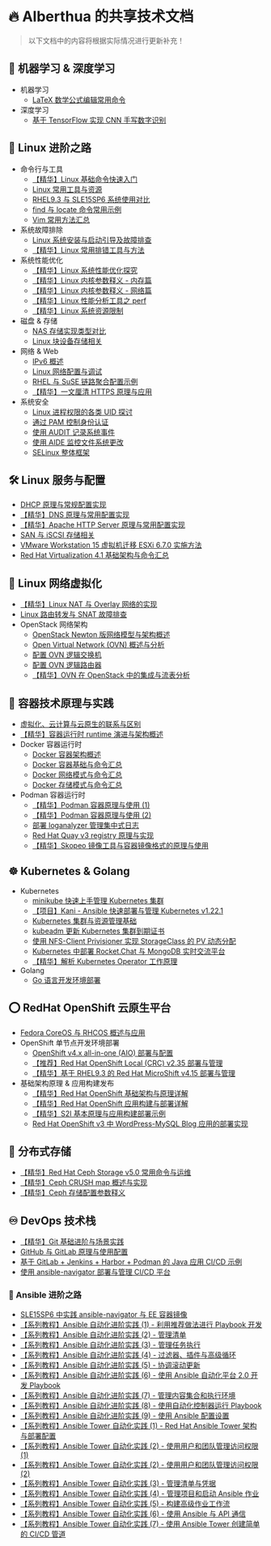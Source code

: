 # 🔥 Alberthua 的共享技术文档

> 以下文档中的内容将根据实际情况进行更新补充！

## 🧠 机器学习 & 深度学习

- 机器学习
  - [LaTeX 数学公式编辑常用命令](https://github.com/Alberthua-Perl/python-project-demo/blob/develop/%E6%9C%BA%E5%99%A8%E5%AD%A6%E4%B9%A0%20%26%20%E6%B7%B1%E5%BA%A6%E5%AD%A6%E4%B9%A0%E7%B3%BB%E5%88%97/LaTeX%20%E6%95%B0%E5%AD%A6%E5%85%AC%E5%BC%8F%E7%BC%96%E8%BE%91%E5%B8%B8%E7%94%A8%E5%91%BD%E4%BB%A4.md)
- 深度学习
  - [基于 TensorFlow 实现 CNN 手写数字识别](https://github.com/Alberthua-Perl/python-project-demo/blob/develop/%E5%9F%BA%E4%BA%8E%20TensorFlow%20%E5%AE%9E%E7%8E%B0%20CNN%20%E6%89%8B%E5%86%99%E6%95%B0%E5%AD%97%E8%AF%86%E5%88%AB/%E5%9F%BA%E4%BA%8E%20TensorFlow%20%E5%AE%9E%E7%8E%B0%20CNN%20%E6%89%8B%E5%86%99%E6%95%B0%E5%AD%97%E8%AF%86%E5%88%AB.ipynb)

## 🐧 **Linux 进阶之路**

- 命令行与工具
  - [【精华】Linux 基础命令快速入门](https://github.com/Alberthua-Perl/tech-docs/blob/master/Linux%20%E5%9F%BA%E7%A1%80%E4%B8%8E%E8%BF%9B%E9%98%B6/Linux%20%E5%9F%BA%E7%A1%80%E5%91%BD%E4%BB%A4%E5%BF%AB%E9%80%9F%E5%85%A5%E9%97%A8.md)
  - [Linux 常用工具与资源](https://github.com/Alberthua-Perl/tech-docs/blob/master/Linux%20%E5%9F%BA%E7%A1%80%E4%B8%8E%E8%BF%9B%E9%98%B6/Linux%20%E5%B8%B8%E7%94%A8%E5%B7%A5%E5%85%B7%E4%B8%8E%E8%B5%84%E6%BA%90/Linux%20%E5%B8%B8%E7%94%A8%E5%B7%A5%E5%85%B7%E4%B8%8E%E8%B5%84%E6%BA%90.md)
  - [RHEL9.3 与 SLE15SP6 系统使用对比](https://github.com/Alberthua-Perl/tech-docs/blob/master/Linux%20%E5%9F%BA%E7%A1%80%E4%B8%8E%E8%BF%9B%E9%98%B6/RHEL9.3%20%E4%B8%8E%20SLE15SP6%20%E7%B3%BB%E7%BB%9F%E4%BD%BF%E7%94%A8%E5%AF%B9%E6%AF%94/RHEL9.3%20%E4%B8%8E%20SLE15SP6%20%E7%B3%BB%E7%BB%9F%E4%BD%BF%E7%94%A8%E5%AF%B9%E6%AF%94.md)
  - [find 与 locate 命令常用示例](https://github.com/Alberthua-Perl/tech-docs/blob/master/Linux%20%E5%9F%BA%E7%A1%80%E4%B8%8E%E8%BF%9B%E9%98%B6/find%20%E4%B8%8E%20locate%20%E5%91%BD%E4%BB%A4%E5%B8%B8%E7%94%A8%E7%A4%BA%E4%BE%8B.md)
  - [Vim 常用方法汇总](https://github.com/Alberthua-Perl/tech-docs/blob/master/Linux%20%E5%9F%BA%E7%A1%80%E4%B8%8E%E8%BF%9B%E9%98%B6/Vim%20%E5%B8%B8%E7%94%A8%E6%96%B9%E6%B3%95%E6%B1%87%E6%80%BB/Vim%20%E5%B8%B8%E7%94%A8%E6%96%B9%E6%B3%95%E6%B1%87%E6%80%BB.md)
- 系统故障排除
  - [Linux 系统安装与启动引导及故障排查](https://github.com/Alberthua-Perl/tech-docs/blob/master/Linux%20%E5%9F%BA%E7%A1%80%E4%B8%8E%E8%BF%9B%E9%98%B6/Linux%20%E7%B3%BB%E7%BB%9F%E5%AE%89%E8%A3%85%E4%B8%8E%E5%90%AF%E5%8A%A8%E5%BC%95%E5%AF%BC%E8%A6%81%E7%82%B9%E5%8F%8A%E6%95%85%E9%9A%9C%E6%8E%92%E6%9F%A5/Linux%20%E7%B3%BB%E7%BB%9F%E5%AE%89%E8%A3%85%E4%B8%8E%E5%90%AF%E5%8A%A8%E5%BC%95%E5%AF%BC%E8%A6%81%E7%82%B9%E5%8F%8A%E6%95%85%E9%9A%9C%E6%8E%92%E6%9F%A5.md)
  - [【精华】Linux 常用排错工具与方法](https://github.com/Alberthua-Perl/tech-docs/blob/master/Linux%20%E5%9F%BA%E7%A1%80%E4%B8%8E%E8%BF%9B%E9%98%B6/Linux%20%E5%B8%B8%E7%94%A8%E6%8E%92%E9%94%99%E5%B7%A5%E5%85%B7%E4%B8%8E%E6%96%B9%E6%B3%95/Linux%20%E5%B8%B8%E7%94%A8%E6%8E%92%E9%94%99%E5%B7%A5%E5%85%B7%E4%B8%8E%E6%96%B9%E6%B3%95.md)
- 系统性能优化
  - [【精华】Linux 系统性能优化探究](https://github.com/Alberthua-Perl/tech-docs/blob/master/Linux%20%E5%9F%BA%E7%A1%80%E4%B8%8E%E8%BF%9B%E9%98%B6/Linux%20%E7%B3%BB%E7%BB%9F%E6%80%A7%E8%83%BD%E4%BC%98%E5%8C%96%E6%8E%A2%E7%A9%B6/Linux%20%E7%B3%BB%E7%BB%9F%E6%80%A7%E8%83%BD%E4%BC%98%E5%8C%96%E6%8E%A2%E7%A9%B6.md)
  - [【精华】Linux 内核参数释义 - 内存篇](https://github.com/Alberthua-Perl/tech-docs/blob/master/Linux%20%E5%9F%BA%E7%A1%80%E4%B8%8E%E8%BF%9B%E9%98%B6/Linux%20%E7%B3%BB%E7%BB%9F%E6%80%A7%E8%83%BD%E4%BC%98%E5%8C%96%E6%8E%A2%E7%A9%B6/Linux%E5%86%85%E6%A0%B8%E5%8F%82%E6%95%B0%E9%87%8A%E4%B9%89_Memory_20240907%E6%9B%B4%E6%96%B0.png)
  - [【精华】Linux 内核参数释义 - 网络篇](https://github.com/Alberthua-Perl/tech-docs/blob/master/Linux%20%E5%9F%BA%E7%A1%80%E4%B8%8E%E8%BF%9B%E9%98%B6/Linux%20%E7%B3%BB%E7%BB%9F%E6%80%A7%E8%83%BD%E4%BC%98%E5%8C%96%E6%8E%A2%E7%A9%B6/Linux%E5%86%85%E6%A0%B8%E5%8F%82%E6%95%B0%E9%87%8A%E4%B9%89_Network_20240907%E6%9B%B4%E6%96%B0.png)
  - [【精华】Linux 性能分析工具之 perf](https://github.com/Alberthua-Perl/tech-docs/blob/master/Linux%20%E5%9F%BA%E7%A1%80%E4%B8%8E%E8%BF%9B%E9%98%B6/Linux%20%E6%80%A7%E8%83%BD%E5%88%86%E6%9E%90%E5%B7%A5%E5%85%B7%E4%B9%8B%20perf/Linux%20%E6%80%A7%E8%83%BD%E5%88%86%E6%9E%90%E5%B7%A5%E5%85%B7%E4%B9%8B%20perf.md)
  - [【精华】Linux 系统资源限制](https://github.com/Alberthua-Perl/tech-docs/blob/master/Linux%20%E5%9F%BA%E7%A1%80%E4%B8%8E%E8%BF%9B%E9%98%B6/Linux%20%E7%B3%BB%E7%BB%9F%E8%B5%84%E6%BA%90%E9%99%90%E5%88%B6/Linux%20%E7%B3%BB%E7%BB%9F%E8%B5%84%E6%BA%90%E9%99%90%E5%88%B6.md)
- 磁盘 & 存储
  - [NAS 存储实现类型对比](https://github.com/Alberthua-Perl/tech-docs/blob/master/Linux%20%E5%9F%BA%E7%A1%80%E4%B8%8E%E8%BF%9B%E9%98%B6/NAS%20%E5%AE%9E%E7%8E%B0%E7%B1%BB%E5%9E%8B%E5%AF%B9%E6%AF%94/NAS%20%E5%AD%98%E5%82%A8%E5%AE%9E%E7%8E%B0%E7%B1%BB%E5%9E%8B%E5%AF%B9%E6%AF%94.md)
  - [Linux 块设备存储相关](https://github.com/Alberthua-Perl/tech-docs/blob/master/Linux%20%E5%9F%BA%E7%A1%80%E4%B8%8E%E8%BF%9B%E9%98%B6/Linux%20%E5%9D%97%E8%AE%BE%E5%A4%87%E5%AD%98%E5%82%A8%E7%9B%B8%E5%85%B3/Linux%20%E5%9D%97%E8%AE%BE%E5%A4%87%E5%AD%98%E5%82%A8%E7%9B%B8%E5%85%B3.md)
- 网络 & Web
  - [IPv6 概述](https://github.com/Alberthua-Perl/tech-docs/blob/master/Linux%20%E5%9F%BA%E7%A1%80%E4%B8%8E%E8%BF%9B%E9%98%B6/IPv6%20%E6%A6%82%E8%BF%B0.pdf)
  - [Linux 网络配置与调试](https://github.com/Alberthua-Perl/tech-docs/blob/master/Linux%20%E5%9F%BA%E7%A1%80%E4%B8%8E%E8%BF%9B%E9%98%B6/Linux%20%E7%BD%91%E7%BB%9C%E9%85%8D%E7%BD%AE%E4%B8%8E%E8%B0%83%E8%AF%95.md)
  - [RHEL 与 SuSE 链路聚合配置示例](https://github.com/Alberthua-Perl/tech-docs/blob/master/Linux%20%E5%9F%BA%E7%A1%80%E4%B8%8E%E8%BF%9B%E9%98%B6/RHEL%20%E4%B8%8E%20SuSE%20%E9%93%BE%E8%B7%AF%E8%81%9A%E5%90%88%E9%85%8D%E7%BD%AE%E7%A4%BA%E4%BE%8B.pdf)
  - [【精华】一文厘清 HTTPS 原理与应用](https://github.com/Alberthua-Perl/tech-docs/blob/master/Linux%20%E5%9F%BA%E7%A1%80%E4%B8%8E%E8%BF%9B%E9%98%B6/%E4%B8%80%E6%96%87%E5%8E%98%E6%B8%85%20HTTPS%20%E5%8E%9F%E7%90%86%E4%B8%8E%E5%BA%94%E7%94%A8/%E4%B8%80%E6%96%87%E5%8E%98%E6%B8%85%20HTTPS%20%E5%8E%9F%E7%90%86%E4%B8%8E%E5%BA%94%E7%94%A8.md)
- 系统安全
  - [Linux 进程权限的各类 UID 探讨](https://github.com/Alberthua-Perl/tech-docs/blob/master/Linux%20%E5%9F%BA%E7%A1%80%E4%B8%8E%E8%BF%9B%E9%98%B6/Linux%20%E8%BF%9B%E7%A8%8B%E6%9D%83%E9%99%90%E7%9A%84%E5%90%84%E7%B1%BB%20UID%20%E6%8E%A2%E8%AE%A8/Linux%20%E8%BF%9B%E7%A8%8B%E6%9D%83%E9%99%90%E7%9A%84%E5%90%84%E7%B1%BB%20UID%20%E6%8E%A2%E8%AE%A8.md)
  - [通过 PAM 控制身份认证](https://github.com/Alberthua-Perl/tech-docs/blob/master/Linux%20%E5%9F%BA%E7%A1%80%E4%B8%8E%E8%BF%9B%E9%98%B6/%E9%80%9A%E8%BF%87%20PAM%20%E6%8E%A7%E5%88%B6%E8%BA%AB%E4%BB%BD%E8%AE%A4%E8%AF%81.png)
  - [使用 AUDIT 记录系统事件](https://github.com/Alberthua-Perl/tech-docs/blob/master/Linux%20%E5%9F%BA%E7%A1%80%E4%B8%8E%E8%BF%9B%E9%98%B6/%E4%BD%BF%E7%94%A8%20AUDIT%20%E8%AE%B0%E5%BD%95%E7%B3%BB%E7%BB%9F%E4%BA%8B%E4%BB%B6.png)
  - [使用 AIDE 监控文件系统更改](https://github.com/Alberthua-Perl/tech-docs/blob/master/Linux%20%E5%9F%BA%E7%A1%80%E4%B8%8E%E8%BF%9B%E9%98%B6/%E4%BD%BF%E7%94%A8%20AIDE%20%E7%9B%91%E6%8E%A7%E6%96%87%E4%BB%B6%E7%B3%BB%E7%BB%9F%E6%9B%B4%E6%94%B9.png)
  - [SELinux 整体框架](https://github.com/Alberthua-Perl/tech-docs/blob/master/Linux%20%E5%9F%BA%E7%A1%80%E4%B8%8E%E8%BF%9B%E9%98%B6/SELinux%20%E6%A1%86%E6%9E%B6.png)

## 🛠 **Linux 服务与配置**

- [DHCP 原理与常规配置实现](https://github.com/Alberthua-Perl/sc-col/tree/master/dhcp-server-conf)
- [【精华】DNS 原理与常用配置实现](https://github.com/Alberthua-Perl/tech-docs/blob/master/Linux%20%E5%9F%BA%E7%A1%80%E4%B8%8E%E8%BF%9B%E9%98%B6/DNS%20%E5%8E%9F%E7%90%86%E4%B8%8E%E5%B8%B8%E7%94%A8%E9%85%8D%E7%BD%AE%E5%AE%9E%E7%8E%B0/DNS%20%E5%8E%9F%E7%90%86%E4%B8%8E%E5%B8%B8%E7%94%A8%E9%85%8D%E7%BD%AE%E5%AE%9E%E7%8E%B0.md)
- [【精华】Apache HTTP Server 原理与常用配置实现](https://github.com/Alberthua-Perl/tech-docs/blob/master/Linux%20%E5%9F%BA%E7%A1%80%E4%B8%8E%E8%BF%9B%E9%98%B6/Apache%20HTTP%20Server%20%20%E5%8E%9F%E7%90%86%E4%B8%8E%E5%B8%B8%E7%94%A8%E9%85%8D%E7%BD%AE%E5%AE%9E%E7%8E%B0.md)
- [SAN 与 iSCSI 存储相关](https://github.com/Alberthua-Perl/tech-docs/blob/master/Linux%20%E5%9F%BA%E7%A1%80%E4%B8%8E%E8%BF%9B%E9%98%B6/SAN%20%E4%B8%8E%20iSCSI%20%E5%AD%98%E5%82%A8%E7%9B%B8%E5%85%B3/SAN%20%E4%B8%8E%20iSCSI%20%E5%AD%98%E5%82%A8%E7%9B%B8%E5%85%B3.md)
- [VMware Workstation 15 虚拟机迁移 ESXi 6.7.0 实施方法](https://github.com/Alberthua-Perl/tech-docs/blob/master/Linux%20%E5%9F%BA%E7%A1%80%E4%B8%8E%E8%BF%9B%E9%98%B6/VMware%20Workstation%2015%20%E8%99%9A%E6%8B%9F%E6%9C%BA%E8%BF%81%E7%A7%BB%20ESXi%206.7.0%20%E5%AE%9E%E6%96%BD%E6%96%B9%E6%B3%95/VMware%20Workstation%2015%20%E8%99%9A%E6%8B%9F%E6%9C%BA%E8%BF%81%E7%A7%BB%20ESXi%206.7.0%20%E5%AE%9E%E6%96%BD%E6%96%B9%E6%B3%95.md)
- [Red Hat Virtualization 4.1 基础架构与命令汇总](https://github.com/Alberthua-Perl/tech-docs/blob/master/Linux%20%E5%9F%BA%E7%A1%80%E4%B8%8E%E8%BF%9B%E9%98%B6/Red%20Hat%20Virtualization%204.1%20%E5%9F%BA%E7%A1%80%E6%9E%B6%E6%9E%84%E4%B8%8E%E5%91%BD%E4%BB%A4%E6%B1%87%E6%80%BB.pdf)

## 🚀 **Linux 网络虚拟化**

- [【精华】Linux NAT 与 Overlay 网络的实现](https://github.com/Alberthua-Perl/tech-docs/blob/master/Linux%20%E7%BD%91%E7%BB%9C%E8%99%9A%E6%8B%9F%E5%8C%96/Linux%20NAT%20%E4%B8%8E%20Overlay%20%E7%BD%91%E7%BB%9C%E7%9A%84%E5%AE%9E%E7%8E%B0.md)
- [Linux 路由转发与 SNAT 故障排查](https://github.com/Alberthua-Perl/tech-docs/blob/master/Linux%20%E7%BD%91%E7%BB%9C%E8%99%9A%E6%8B%9F%E5%8C%96/Linux%20%E8%B7%AF%E7%94%B1%E8%BD%AC%E5%8F%91%E4%B8%8E%20SNAT%20%E6%95%85%E9%9A%9C%E6%8E%92%E6%9F%A5.md)
- OpenStack 网络架构
  - [OpenStack Newton 版网络模型与架构概述](https://github.com/Alberthua-Perl/tech-docs/blob/master/Linux%20%E7%BD%91%E7%BB%9C%E8%99%9A%E6%8B%9F%E5%8C%96/OpenStack%20Newton%20%E7%89%88%E7%BD%91%E7%BB%9C%E6%A8%A1%E5%9E%8B%E4%B8%8E%E6%9E%B6%E6%9E%84%E6%A6%82%E8%BF%B0.md)
  - [Open Virtual Network (OVN) 概述与分析](https://github.com/Alberthua-Perl/sc-col/blob/master/ovn-arch/docs/ovn-arch-introduce.md)
  - [配置 OVN 逻辑交换机](https://github.com/Alberthua-Perl/sc-col/blob/master/ovn-arch/docs/ovn-logical-switch-demo.md)
  - [配置 OVN 逻辑路由器](https://github.com/Alberthua-Perl/sc-col/blob/master/ovn-arch/docs/ovn-logical-router-demo.md)
  - [【精华】OVN 在 OpenStack 中的集成与流表分析](https://github.com/Alberthua-Perl/sc-col/blob/master/ovn-arch/docs/ovn-openstack-openflow-analysis.md)

## 🐳 **容器技术原理与实践**

- [虚拟化、云计算与云原生的联系与区别](https://github.com/Alberthua-Perl/tech-docs/blob/master/%E5%AE%B9%E5%99%A8%E6%8A%80%E6%9C%AF%E5%8E%9F%E7%90%86%E4%B8%8E%E5%AE%9E%E8%B7%B5/%E8%99%9A%E6%8B%9F%E5%8C%96%E3%80%81%E4%BA%91%E8%AE%A1%E7%AE%97%E4%B8%8E%E4%BA%91%E5%8E%9F%E7%94%9F%E7%9A%84%E8%81%94%E7%B3%BB%E4%B8%8E%E5%8C%BA%E5%88%AB.md)
- [【精华】容器运行时 runtime 演进与架构概述](https://github.com/Alberthua-Perl/tech-docs/blob/master/%E5%AE%B9%E5%99%A8%E6%8A%80%E6%9C%AF%E5%8E%9F%E7%90%86%E4%B8%8E%E5%AE%9E%E8%B7%B5/%E5%AE%B9%E5%99%A8%E8%BF%90%E8%A1%8C%E6%97%B6%20runtime%20%E6%BC%94%E8%BF%9B%E4%B8%8E%E6%9E%B6%E6%9E%84%E6%A6%82%E8%BF%B0.md)
- Docker 容器运行时
  - [Docker 容器架构概述](https://github.com/Alberthua-Perl/tech-docs/blob/master/%E5%AE%B9%E5%99%A8%E6%8A%80%E6%9C%AF%E5%8E%9F%E7%90%86%E4%B8%8E%E5%AE%9E%E8%B7%B5/Docker%E5%AE%B9%E5%99%A8%E6%9E%B6%E6%9E%84%E6%A6%82%E8%BF%B0.pdf)
  - [Docker 容器基础与命令汇总](https://github.com/Alberthua-Perl/tech-docs/blob/master/%E5%AE%B9%E5%99%A8%E6%8A%80%E6%9C%AF%E5%8E%9F%E7%90%86%E4%B8%8E%E5%AE%9E%E8%B7%B5/Docker%E5%AE%B9%E5%99%A8%E5%9F%BA%E7%A1%80%E4%B8%8E%E5%91%BD%E4%BB%A4%E6%B1%87%E6%80%BB.pdf)
  - [Docker 网络模式与命令汇总](https://github.com/Alberthua-Perl/tech-docs/blob/master/%E5%AE%B9%E5%99%A8%E6%8A%80%E6%9C%AF%E5%8E%9F%E7%90%86%E4%B8%8E%E5%AE%9E%E8%B7%B5/Docker%E7%BD%91%E7%BB%9C%E6%A8%A1%E5%BC%8F%E4%B8%8E%E5%91%BD%E4%BB%A4%E6%B1%87%E6%80%BB.pdf)
  - [Docker 存储模式与命令汇总](https://github.com/Alberthua-Perl/tech-docs/blob/master/%E5%AE%B9%E5%99%A8%E6%8A%80%E6%9C%AF%E5%8E%9F%E7%90%86%E4%B8%8E%E5%AE%9E%E8%B7%B5/Docker%E5%AD%98%E5%82%A8%E6%A8%A1%E5%BC%8F%E4%B8%8E%E5%91%BD%E4%BB%A4%E6%B1%87%E6%80%BB.pdf)
- Podman 容器运行时
  - [【精华】Podman 容器原理与使用 (1)](https://github.com/Alberthua-Perl/tech-docs/blob/master/%E5%AE%B9%E5%99%A8%E6%8A%80%E6%9C%AF%E5%8E%9F%E7%90%86%E4%B8%8E%E5%AE%9E%E8%B7%B5/Podman%20%E5%AE%B9%E5%99%A8%E5%8E%9F%E7%90%86%E4%B8%8E%E4%BD%BF%E7%94%A8%EF%BC%881%EF%BC%89.md)
  - [【精华】Podman 容器原理与使用 (2)](https://github.com/Alberthua-Perl/tech-docs/blob/master/%E5%AE%B9%E5%99%A8%E6%8A%80%E6%9C%AF%E5%8E%9F%E7%90%86%E4%B8%8E%E5%AE%9E%E8%B7%B5/Podman%20%E5%AE%B9%E5%99%A8%E5%8E%9F%E7%90%86%E4%B8%8E%E4%BD%BF%E7%94%A8%EF%BC%882%EF%BC%89.md)
  - [部署 loganalyzer 管理集中式日志](https://github.com/Alberthua-Perl/tech-docs/blob/master/%E5%AE%B9%E5%99%A8%E6%8A%80%E6%9C%AF%E5%8E%9F%E7%90%86%E4%B8%8E%E5%AE%9E%E8%B7%B5/%E9%83%A8%E7%BD%B2%20loganalyzer%20%E7%AE%A1%E7%90%86%E9%9B%86%E4%B8%AD%E5%BC%8F%E6%97%A5%E5%BF%97.md)
  - [Red Hat Quay v3 registry 原理与实现](https://github.com/Alberthua-Perl/tech-docs/blob/master/%E5%AE%B9%E5%99%A8%E6%8A%80%E6%9C%AF%E5%8E%9F%E7%90%86%E4%B8%8E%E5%AE%9E%E8%B7%B5/Red%20Hat%20Quay%20v3%20registry%20%E5%8E%9F%E7%90%86%E4%B8%8E%E5%AE%9E%E7%8E%B0.md)
  - [【精华】Skopeo 镜像工具与容器镜像格式的原理与使用](https://github.com/Alberthua-Perl/tech-docs/blob/master/%E5%AE%B9%E5%99%A8%E6%8A%80%E6%9C%AF%E5%8E%9F%E7%90%86%E4%B8%8E%E5%AE%9E%E8%B7%B5/Skopeo%20%E9%95%9C%E5%83%8F%E5%B7%A5%E5%85%B7%E4%B8%8E%E5%AE%B9%E5%99%A8%E9%95%9C%E5%83%8F%E6%A0%BC%E5%BC%8F%E7%9A%84%E5%8E%9F%E7%90%86%E4%B8%8E%E4%BD%BF%E7%94%A8.md)

## ☸ **Kubernetes & Golang**

- Kubernetes
  - [minikube 快速上手管理 Kubernetes 集群](https://github.com/Alberthua-Perl/tech-docs/blob/master/Kubernetes/minukube%20%E5%BF%AB%E9%80%9F%E4%B8%8A%E6%89%8B%E7%AE%A1%E7%90%86%20Kubernetes%20%E9%9B%86%E7%BE%A4/minikube%20%E5%BF%AB%E9%80%9F%E4%B8%8A%E6%89%8B%E7%AE%A1%E7%90%86%20Kubernetes%20%E9%9B%86%E7%BE%A4.md)
  - [【项目】Kani - Ansible 快速部署与管理 Kubernetes v1.22.1](https://github.com/Alberthua-Perl/kani)
  - [Kubernetes 集群与资源管理基础](https://github.com/Alberthua-Perl/tech-docs/blob/master/Kubernetes/Kubernetes%20%E9%9B%86%E7%BE%A4%E4%B8%8E%E8%B5%84%E6%BA%90%E7%AE%A1%E7%90%86%E5%9F%BA%E7%A1%80/Kubernetes%20%E9%9B%86%E7%BE%A4%E4%B8%8E%E8%B5%84%E6%BA%90%E7%AE%A1%E7%90%86%E5%9F%BA%E7%A1%80.md)
  - [kubeadm 更新 Kubernetes 集群到期证书](https://github.com/Alberthua-Perl/tech-docs/blob/master/Kubernetes/kubeadm%20%E6%9B%B4%E6%96%B0%20Kubernetes%20%E9%9B%86%E7%BE%A4%E5%88%B0%E6%9C%9F%E8%AF%81%E4%B9%A6.md)
  - [使用 NFS-Client Privisioner 实现 StorageClass 的 PV 动态分配](https://github.com/Alberthua-Perl/go-kubernetes-learn-path/tree/hotfixes/nfs-provisioned-storageclass)
  - [Kubernetes 中部署 Rocket.Chat 与 MongoDB 实时交流平台](https://github.com/Alberthua-Perl/go-kubernetes-learn-path/tree/hotfixes/rocketchat-mongo-statefulset-app)
  - [【精华】解析 Kubernetes Operator 工作原理](https://github.com/Alberthua-Perl/tech-docs/blob/master/Kubernetes/%E8%A7%A3%E6%9E%90%20Kubernetes%20Operator%20%E5%B7%A5%E4%BD%9C%E5%8E%9F%E7%90%86/%E8%A7%A3%E6%9E%90%20Kubernetes%20Operator%20%E5%B7%A5%E4%BD%9C%E5%8E%9F%E7%90%86.md)
- Golang
  - [Go 语言开发环境部署](https://github.com/Alberthua-Perl/tech-docs/blob/master/Go%20%E7%A8%8B%E5%BA%8F%E8%AE%BE%E8%AE%A1%E8%AF%AD%E8%A8%80/Go%20%E8%AF%AD%E8%A8%80%E5%BC%80%E5%8F%91%E7%8E%AF%E5%A2%83%E9%83%A8%E7%BD%B2.md)

## ⭕️ **RedHat OpenShift 云原生平台**

- [Fedora CoreOS 与 RHCOS 概述与应用](https://github.com/Alberthua-Perl/tech-docs/blob/master/RedHat%20OpenShift%20Container%20Platform/Fedora%20CoreOS%20%E4%B8%8E%20RHCOS%20%E6%A6%82%E8%BF%B0%E4%B8%8E%E5%BA%94%E7%94%A8/Fedora%20CoreOS%20%E4%B8%8E%20RHCOS%20%E6%A6%82%E8%BF%B0%E4%B8%8E%E5%BA%94%E7%94%A8.md)
- OpenShift 单节点开发环境部署
  - [OpenShift v4.x all-in-one (AIO) 部署与配置](https://github.com/Alberthua-Perl/tech-docs/blob/master/RedHat%20OpenShift%20Container%20Platform/OpenShift%20v4.x%20all-in-one%20(AIO)%20%E9%83%A8%E7%BD%B2%E4%B8%8E%E9%85%8D%E7%BD%AE/OpenShift%20v4.x%20all-in-one%20(AIO)%20%E9%83%A8%E7%BD%B2%E4%B8%8E%E9%85%8D%E7%BD%AE.md)
  - [【推荐】Red Hat OpenShift Local (CRC) v2.35 部署与管理](https://github.com/Alberthua-Perl/tech-docs/blob/master/RedHat%20OpenShift%20Container%20Platform/Red%20Hat%20OpenShift%20Local%20(CRC)%20v2.35%20%E9%83%A8%E7%BD%B2%E4%B8%8E%E7%AE%A1%E7%90%86.md)
  - [【精华】基于 RHEL9.3 的 Red Hat MicroShift v4.15 部署与管理](https://github.com/Alberthua-Perl/tech-docs/blob/master/RedHat%20OpenShift%20Container%20Platform/%E5%9F%BA%E4%BA%8E%20RHEL9.3%20%E7%9A%84%20Red%20Hat%20MicroShift%20v4.15%20%E9%83%A8%E7%BD%B2%E4%B8%8E%E7%AE%A1%E7%90%86/%E5%9F%BA%E4%BA%8E%20RHEL9.3%20%E7%9A%84%20Red%20Hat%20MicroShift%20v4.15%20%E9%83%A8%E7%BD%B2%E4%B8%8E%E7%AE%A1%E7%90%86.md)
- 基础架构原理 & 应用构建发布
  - [【精华】Red Hat OpenShift 基础架构与原理详解](https://github.com/Alberthua-Perl/tech-docs/blob/master/RedHat%20OpenShift%20Container%20Platform/Red%20Hat%20OpenShift%20%E5%9F%BA%E7%A1%80%E6%9E%B6%E6%9E%84%E4%B8%8E%E5%8E%9F%E7%90%86%E8%AF%A6%E8%A7%A3/Red%20Hat%20OpenShift%20%E5%9F%BA%E7%A1%80%E6%9E%B6%E6%9E%84%E4%B8%8E%E5%8E%9F%E7%90%86%E8%AF%A6%E8%A7%A3.md)
  - [【精华】Red Hat OpenShift 应用构建与部署详解](https://github.com/Alberthua-Perl/tech-docs/blob/master/RedHat%20OpenShift%20Container%20Platform/Red%20Hat%20OpenShift%20%E5%BA%94%E7%94%A8%E6%9E%84%E5%BB%BA%E4%B8%8E%E9%83%A8%E7%BD%B2%E8%AF%A6%E8%A7%A3/Red%20Hat%20OpenShift%20%E5%BA%94%E7%94%A8%E6%9E%84%E5%BB%BA%E4%B8%8E%E9%83%A8%E7%BD%B2%E8%AF%A6%E8%A7%A3.md)
  - [【精华】S2I 基本原理与应用构建部署示例](https://github.com/Alberthua-Perl/tech-docs/blob/master/RedHat%20OpenShift%20Container%20Platform/S2I%20%E5%9F%BA%E6%9C%AC%E5%8E%9F%E7%90%86%E4%B8%8E%E5%BA%94%E7%94%A8%E6%9E%84%E5%BB%BA%E9%83%A8%E7%BD%B2%E7%A4%BA%E4%BE%8B/S2I%20%E5%9F%BA%E6%9C%AC%E5%8E%9F%E7%90%86%E4%B8%8E%E5%BA%94%E7%94%A8%E6%9E%84%E5%BB%BA%E9%83%A8%E7%BD%B2%E7%A4%BA%E4%BE%8B.md)
  - [Red Hat OpenShift v3 中 WordPress-MySQL Blog 应用的部署实现](https://github.com/Alberthua-Perl/go-kubernetes-learn-path/tree/hotfixes/wordpress-mysql-blog-app)

## 🐙 **分布式存储**

- [【精华】Red Hat Ceph Storage v5.0 常用命令与运维](https://github.com/Alberthua-Perl/tech-docs/blob/master/%E5%88%86%E5%B8%83%E5%BC%8F%E5%AD%98%E5%82%A8/Red%20Hat%20Ceph%20Storage%20v5.0%20%E5%B8%B8%E7%94%A8%E5%91%BD%E4%BB%A4%E4%B8%8E%E8%BF%90%E7%BB%B4/Red%20Hat%20Ceph%20Storage%20v5.0%20%E5%B8%B8%E7%94%A8%E5%91%BD%E4%BB%A4%E4%B8%8E%E8%BF%90%E7%BB%B4.md)
- [【精华】Ceph CRUSH map 概述与实现](https://github.com/Alberthua-Perl/tech-docs/blob/master/%E5%88%86%E5%B8%83%E5%BC%8F%E5%AD%98%E5%82%A8/Ceph%20CRUSH%20map%20%E6%A6%82%E8%BF%B0%E4%B8%8E%E5%AE%9E%E7%8E%B0/Ceph%20CRUSH%20map%20%E6%A6%82%E8%BF%B0%E4%B8%8E%E5%AE%9E%E7%8E%B0.md)
- [【精华】Ceph 存储配置参数释义](https://github.com/Alberthua-Perl/tech-docs/blob/master/%E5%88%86%E5%B8%83%E5%BC%8F%E5%AD%98%E5%82%A8/Ceph%20%E5%AD%98%E5%82%A8%E9%85%8D%E7%BD%AE%E5%8F%82%E6%95%B0%E9%87%8A%E4%B9%89_20250427%E6%9B%B4%E6%96%B0.png)

## ♾️ **DevOps 技术栈**

- [【精华】Git 基础进阶与场景实践](https://github.com/Alberthua-Perl/tech-docs/blob/master/DevOps%20%E6%8A%80%E6%9C%AF%E6%A0%88/Git%20%E5%9F%BA%E7%A1%80%E8%BF%9B%E9%98%B6%E4%B8%8E%E5%9C%BA%E6%99%AF%E5%AE%9E%E8%B7%B5/Git%20%E5%9F%BA%E7%A1%80%E8%BF%9B%E9%98%B6%E4%B8%8E%E5%9C%BA%E6%99%AF%E5%AE%9E%E8%B7%B5.md)
- [GitHub 与 GitLab 原理与使用配置](https://github.com/Alberthua-Perl/tech-docs/blob/master/DevOps%20%E6%8A%80%E6%9C%AF%E6%A0%88/GitHub%20%E4%B8%8E%20GitLab%20%E5%8E%9F%E7%90%86%E4%B8%8E%E4%BD%BF%E7%94%A8%E9%85%8D%E7%BD%AE/GitHub%20%E4%B8%8E%20GitLab%20%E5%8E%9F%E7%90%86%E4%B8%8E%E4%BD%BF%E7%94%A8%E9%85%8D%E7%BD%AE.md)
- [基于 GitLab + Jenkins + Harbor + Podman 的 Java 应用 CI/CD 示例](https://github.com/Alberthua-Perl/tech-docs/blob/master/DevOps%20%E6%8A%80%E6%9C%AF%E6%A0%88/%E5%9F%BA%E4%BA%8E%20GitLab%E3%80%81Jenkins%E3%80%81Harbor%E3%80%81Podman%20%E7%9A%84%20CI%20%26%20CD%20%E7%A4%BA%E4%BE%8B/%E5%9F%BA%E4%BA%8E%20GitLab%E3%80%81Jenkins%E3%80%81Harbor%E3%80%81Podman%20%E7%9A%84%20CI%20%26%20CD%20%E7%A4%BA%E4%BE%8B.md)
- [使用 ansible-navigator 部署与管理 CI/CD 平台](https://github.com/Alberthua-Perl/ansible-demo/tree/master/ansible-cicd-plt)

### 🎯 Ansible 进阶之路

- [SLE15SP6 中实践 ansible-navigator 与 EE 容器镜像](https://github.com/Alberthua-Perl/tech-docs/blob/master/DevOps%20%E6%8A%80%E6%9C%AF%E6%A0%88/SLE15SP6%20%E4%B8%AD%E5%AE%9E%E8%B7%B5%20ansible-navigator%20%E4%B8%8E%20EE%20%E5%AE%B9%E5%99%A8%E9%95%9C%E5%83%8F.md)
- [【系列教程】Ansible 自动化进阶实践 (1) - 利用推荐做法进行 Playbook 开发](https://github.com/Alberthua-Perl/tech-docs/blob/master/DevOps%20%E6%8A%80%E6%9C%AF%E6%A0%88/Ansible%20%E8%87%AA%E5%8A%A8%E5%8C%96%E8%BF%9B%E9%98%B6%E5%AE%9E%E8%B7%B5%20-%20%E5%88%A9%E7%94%A8%E6%8E%A8%E8%8D%90%E5%81%9A%E6%B3%95%E8%BF%9B%E8%A1%8C%20Playbook%20%E5%BC%80%E5%8F%91.md)
- [【系列教程】Ansible 自动化进阶实践 (2) - 管理清单](https://github.com/Alberthua-Perl/tech-docs/blob/master/DevOps%20%E6%8A%80%E6%9C%AF%E6%A0%88/Ansible%20%E8%87%AA%E5%8A%A8%E5%8C%96%E8%BF%9B%E9%98%B6%E5%AE%9E%E8%B7%B5%20-%20%E7%AE%A1%E7%90%86%E6%B8%85%E5%8D%95.md)
- [【系列教程】Ansible 自动化进阶实践 (3) - 管理任务执行](https://github.com/Alberthua-Perl/tech-docs/blob/master/DevOps%20%E6%8A%80%E6%9C%AF%E6%A0%88/Ansible%20%E8%87%AA%E5%8A%A8%E5%8C%96%E8%BF%9B%E9%98%B6%E5%AE%9E%E8%B7%B5%20-%20%E7%AE%A1%E7%90%86%E4%BB%BB%E5%8A%A1%E6%89%A7%E8%A1%8C.md) 
- [【系列教程】Ansible 自动化进阶实践 (4) - 过滤器、插件与高级循环](https://github.com/Alberthua-Perl/tech-docs/blob/master/DevOps%20%E6%8A%80%E6%9C%AF%E6%A0%88/Ansible%20%E8%87%AA%E5%8A%A8%E5%8C%96%E8%BF%9B%E9%98%B6%E5%AE%9E%E8%B7%B5%20-%20%E8%BF%87%E6%BB%A4%E5%99%A8%E3%80%81%E6%8F%92%E4%BB%B6%E4%B8%8E%E9%AB%98%E7%BA%A7%E5%BE%AA%E7%8E%AF.md)
- [【系列教程】Ansible 自动化进阶实践 (5) - 协调滚动更新](https://github.com/Alberthua-Perl/tech-docs/blob/master/DevOps%20%E6%8A%80%E6%9C%AF%E6%A0%88/Ansible%20%E8%87%AA%E5%8A%A8%E5%8C%96%E8%BF%9B%E9%98%B6%E5%AE%9E%E8%B7%B5%20-%20%E5%8D%8F%E8%B0%83%E6%BB%9A%E5%8A%A8%E6%9B%B4%E6%96%B0.md)
- [【系列教程】Ansible 自动化进阶实践 (6) - 使用 Ansible 自动化平台 2.0 开发 Playbook](https://github.com/Alberthua-Perl/tech-docs/blob/master/DevOps%20%E6%8A%80%E6%9C%AF%E6%A0%88/Ansible%20%E8%87%AA%E5%8A%A8%E5%8C%96%E8%BF%9B%E9%98%B6%E5%AE%9E%E8%B7%B5%20-%20%E4%BD%BF%E7%94%A8%20Ansible%20%E8%87%AA%E5%8A%A8%E5%8C%96%E5%B9%B3%E5%8F%B0%202.0%20%E5%BC%80%E5%8F%91%20Playbook.md)
- [【系列教程】Ansible 自动化进阶实践 (7) - 管理内容集合和执行环境](https://github.com/Alberthua-Perl/tech-docs/blob/master/DevOps%20%E6%8A%80%E6%9C%AF%E6%A0%88/Ansible%20%E8%87%AA%E5%8A%A8%E5%8C%96%E8%BF%9B%E9%98%B6%E5%AE%9E%E8%B7%B5%20-%20%E7%AE%A1%E7%90%86%E5%86%85%E5%AE%B9%E9%9B%86%E5%90%88%E5%92%8C%E6%89%A7%E8%A1%8C%E7%8E%AF%E5%A2%83.md)
- [【系列教程】Ansible 自动化进阶实践 (8) - 使用自动化控制器运行 Playbook](https://github.com/Alberthua-Perl/tech-docs/blob/master/DevOps%20%E6%8A%80%E6%9C%AF%E6%A0%88/Ansible%20%E8%87%AA%E5%8A%A8%E5%8C%96%E8%BF%9B%E9%98%B6%E5%AE%9E%E8%B7%B5%20-%20%E4%BD%BF%E7%94%A8%E8%87%AA%E5%8A%A8%E5%8C%96%E6%8E%A7%E5%88%B6%E5%99%A8%E8%BF%90%E8%A1%8C%20Playbook.md)
- [【系列教程】Ansible 自动化进阶实践 (9) - 使用 Ansible 配置设置](https://github.com/Alberthua-Perl/tech-docs/blob/master/DevOps%20%E6%8A%80%E6%9C%AF%E6%A0%88/Ansible%20%E8%87%AA%E5%8A%A8%E5%8C%96%E8%BF%9B%E9%98%B6%E5%AE%9E%E8%B7%B5%20-%20%E4%BD%BF%E7%94%A8%20Ansible%20%E9%85%8D%E7%BD%AE%E8%AE%BE%E7%BD%AE.md)
- [【系列教程】Ansible Tower 自动化实践 (1) - Red Hat Ansible Tower 架构与部署配置](https://github.com/Alberthua-Perl/tech-docs/blob/master/DevOps%20%E6%8A%80%E6%9C%AF%E6%A0%88/Ansible%20Tower%20%E8%87%AA%E5%8A%A8%E5%8C%96%E5%AE%9E%E8%B7%B5%20-%20Red%20Hat%20Ansible%20Tower%20%E6%9E%B6%E6%9E%84%E4%B8%8E%E9%83%A8%E7%BD%B2%E9%85%8D%E7%BD%AE.md)
- [【系列教程】Ansible Tower 自动化实践 (2) - 使用用户和团队管理访问权限 (1)](https://github.com/Alberthua-Perl/tech-docs/blob/master/DevOps%20%E6%8A%80%E6%9C%AF%E6%A0%88/Ansible%20Tower%20%E8%87%AA%E5%8A%A8%E5%8C%96%E5%AE%9E%E8%B7%B5%20-%20%E4%BD%BF%E7%94%A8%E7%94%A8%E6%88%B7%E5%92%8C%E5%9B%A2%E9%98%9F%E7%AE%A1%E7%90%86%E8%AE%BF%E9%97%AE%E6%9D%83%E9%99%90%EF%BC%881%EF%BC%89.md)
- [【系列教程】Ansible Tower 自动化实践 (2) - 使用用户和团队管理访问权限 (2)](https://github.com/Alberthua-Perl/tech-docs/blob/master/DevOps%20%E6%8A%80%E6%9C%AF%E6%A0%88/Ansible%20Tower%20%E8%87%AA%E5%8A%A8%E5%8C%96%E5%AE%9E%E8%B7%B5%20-%20%E4%BD%BF%E7%94%A8%E7%94%A8%E6%88%B7%E5%92%8C%E5%9B%A2%E9%98%9F%E7%AE%A1%E7%90%86%E8%AE%BF%E9%97%AE%E6%9D%83%E9%99%90%EF%BC%882%EF%BC%89.pdf)
- [【系列教程】Ansible Tower 自动化实践 (3) - 管理清单与凭据](https://github.com/Alberthua-Perl/tech-docs/blob/master/DevOps%20%E6%8A%80%E6%9C%AF%E6%A0%88/Ansible%20Tower%20%E8%87%AA%E5%8A%A8%E5%8C%96%E5%AE%9E%E8%B7%B5%20-%20%E7%AE%A1%E7%90%86%E6%B8%85%E5%8D%95%E4%B8%8E%E5%87%AD%E6%8D%AE.pdf)
- [【系列教程】Ansible Tower 自动化实践 (4) - 管理项目和启动 Ansible 作业](https://github.com/Alberthua-Perl/tech-docs/blob/master/DevOps%20%E6%8A%80%E6%9C%AF%E6%A0%88/Ansible%20Tower%20%E8%87%AA%E5%8A%A8%E5%8C%96%E5%AE%9E%E8%B7%B5%20-%20%E7%AE%A1%E7%90%86%E9%A1%B9%E7%9B%AE%E5%92%8C%E5%90%AF%E5%8A%A8%20Ansible%20%E4%BD%9C%E4%B8%9A.pdf)
- [【系列教程】Ansible Tower 自动化实践 (5) - 构建高级作业工作流](https://github.com/Alberthua-Perl/tech-docs/blob/master/DevOps%20%E6%8A%80%E6%9C%AF%E6%A0%88/Ansible%20Tower%20%E8%87%AA%E5%8A%A8%E5%8C%96%E5%AE%9E%E8%B7%B5%20-%20%E6%9E%84%E5%BB%BA%E9%AB%98%E7%BA%A7%E4%BD%9C%E4%B8%9A%E5%B7%A5%E4%BD%9C%E6%B5%81.pdf)
- [【系列教程】Ansible Tower 自动化实践 (6) - 使用 Ansible 与 API 通信](https://github.com/Alberthua-Perl/tech-docs/blob/master/DevOps%20%E6%8A%80%E6%9C%AF%E6%A0%88/Ansible%20Tower%20%E8%87%AA%E5%8A%A8%E5%8C%96%E5%AE%9E%E8%B7%B5%20-%20%E4%BD%BF%E7%94%A8%20Ansible%E4%B8%8E%20API%20%E9%80%9A%E4%BF%A1.md)
- [【系列教程】Ansible Tower 自动化实践 (7) - 使用 Ansible Tower 创建简单的 CI/CD 管道](https://github.com/Alberthua-Perl/tech-docs/blob/master/DevOps%20%E6%8A%80%E6%9C%AF%E6%A0%88/Ansible%20Tower%20%E8%87%AA%E5%8A%A8%E5%8C%96%E5%AE%9E%E8%B7%B5%20-%20%E4%BD%BF%E7%94%A8%20Ansible%20Tower%20%E5%88%9B%E5%BB%BA%E7%AE%80%E5%8D%95%E7%9A%84%20CICD%20%E7%AE%A1%E9%81%93.md)
